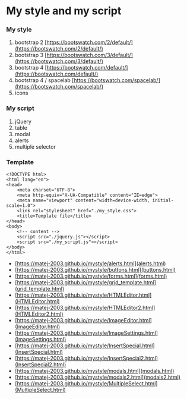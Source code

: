 # My style and my script

### My style
1. bootstrap 2 [https://bootswatch.com/2/default/](https://bootswatch.com/2/default/)
2. bootstrap 3 [https://bootswatch.com/3/default/](https://bootswatch.com/3/default/)
3. bootstrap 4 [https://bootswatch.com/default/](https://bootswatch.com/default/)
4. bootstrap 4 / spacelab [https://bootswatch.com/spacelab/](https://bootswatch.com/spacelab/)
5. icons

### My script

1. jQuery
2. table
3. modal
4. alerts
5. multiple selector


### Template

```
<!DOCTYPE html>
<html lang="en">
<head>
	<meta charset="UTF-8">
	<meta http-equiv="X-UA-Compatible" content="IE=edge">
	<meta name="viewport" content="width=device-width, initial-scale=1.0">
	<link rel="stylesheet" href="./my_style.css">
	<title>Template file</title>
</head>
<body>
	<!-- content -->
	<script src="./jquery.js"></script>
	<script src="./my_script.js"></script>
</body>
</html>
```

- [https://matej-2003.github.io/mystyle/alerts.html](alerts.html)
- [https://matej-2003.github.io/mystyle/buttons.html](buttons.html)
- [https://matej-2003.github.io/mystyle/forms.html](forms.html)
- [https://matej-2003.github.io/mystyle/grid_template.html](grid_template.html)
- [https://matej-2003.github.io/mystyle/HTMLEditor.html](HTMLEditor.html)
- [https://matej-2003.github.io/mystyle/HTMLEditor2.html](HTMLEditor2.html)
- [https://matej-2003.github.io/mystyle/ImageEditor.html](ImageEditor.html)
- [https://matej-2003.github.io/mystyle/ImageSettings.html](ImageSettings.html)
- [https://matej-2003.github.io/mystyle/InsertSpecial.html](InsertSpecial.html)
- [https://matej-2003.github.io/mystyle/InsertSpecial2.html](InsertSpecial2.html)
- [https://matej-2003.github.io/mystyle/modals.html](modals.html)
- [https://matej-2003.github.io/mystyle/modals2.html](modals2.html)
- [https://matej-2003.github.io/mystyle/MultipleSelect.html](MultipleSelect.html)